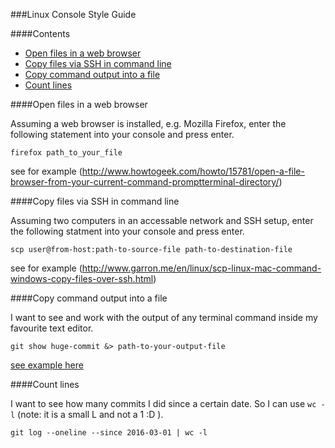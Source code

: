 ###Linux Console Style Guide

####Contents
* [Open files in a web browser](#open-files-in-a-web-browser)
* [Copy files via SSH in command line](#copy-files-via-ssh-in-command-line)
* [Copy command output into a file](#copy-command-output-into-a-file)
* [Count lines](#count-lines)

####Open files in a web browser

Assuming a web browser is installed, e.g. Mozilla Firefox,
enter the following statement into your console and press
enter.

```
firefox path_to_your_file
```
see for example
(http://www.howtogeek.com/howto/15781/open-a-file-browser-from-your-current-command-promptterminal-directory/)

####Copy files via SSH in command line

Assuming two computers in an accessable network and SSH setup,
enter the following statment into your console and press enter.

```
scp user@from-host:path-to-source-file path-to-destination-file
```
see for example
(http://www.garron.me/en/linux/scp-linux-mac-command-windows-copy-files-over-ssh.html)

####Copy command output into a file

I want to see and work with the output of any terminal command inside my favourite text editor.

```
git show huge-commit &> path-to-your-output-file
```
[see example here](http://stackoverflow.com/questions/2840187/how-to-pipe-the-output-of-a-command-to-file-on-linux)

####Count lines

I want to see how many commits I did since a certain date. So I can use `wc -l` (note: it is a small L and not a 1 :D ).

```
git log --oneline --since 2016-03-01 | wc -l
```

